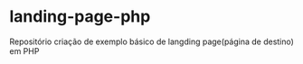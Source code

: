 # landing-page-php
Repositório criação de exemplo básico de langding page(página de destino) em PHP
